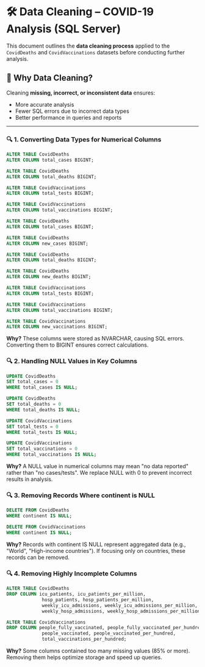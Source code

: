 # 🛠️ Data Cleaning – COVID-19 Analysis (SQL Server)

This document outlines the **data cleaning process** applied to the `CovidDeaths` and `CovidVaccinations` datasets before conducting further analysis.

## 📝 **Why Data Cleaning?**
Cleaning **missing, incorrect, or inconsistent data** ensures:
- More accurate analysis
- Fewer SQL errors due to incorrect data types
- Better performance in queries and reports                          

---

### 🔍 1. Converting Data Types for Numerical Columns
```sql
ALTER TABLE CovidDeaths
ALTER COLUMN total_cases BIGINT;

ALTER TABLE CovidDeaths
ALTER COLUMN total_deaths BIGINT;

ALTER TABLE CovidVaccinations
ALTER COLUMN total_tests BIGINT;

ALTER TABLE CovidVaccinations
ALTER COLUMN total_vaccinations BIGINT;

ALTER TABLE CovidDeaths
ALTER COLUMN total_cases BIGINT;

ALTER TABLE CovidDeaths
ALTER COLUMN new_cases BIGINT;

ALTER TABLE CovidDeaths
ALTER COLUMN total_deaths BIGINT;

ALTER TABLE CovidDeaths
ALTER COLUMN new_deaths BIGINT;

ALTER TABLE CovidVaccinations
ALTER COLUMN total_tests BIGINT;

ALTER TABLE CovidVaccinations
ALTER COLUMN total_vaccinations BIGINT;

ALTER TABLE CovidVaccinations
ALTER COLUMN new_vaccinations BIGINT;
```
**Why?**
These columns were stored as NVARCHAR, causing SQL errors. Converting them to BIGINT ensures correct calculations.

### 🔍 2. Handling NULL Values in Key Columns
```sql
UPDATE CovidDeaths
SET total_cases = 0
WHERE total_cases IS NULL;

UPDATE CovidDeaths
SET total_deaths = 0
WHERE total_deaths IS NULL;

UPDATE CovidVaccinations
SET total_tests = 0
WHERE total_tests IS NULL;

UPDATE CovidVaccinations
SET total_vaccinations = 0
WHERE total_vaccinations IS NULL;
```
**Why?**
A NULL value in numerical columns may mean "no data reported" rather than "no cases/tests". We replace NULL with 0 to prevent incorrect results in analysis.

### 🔍 3. Removing Records Where continent is NULL
```sql
DELETE FROM CovidDeaths
WHERE continent IS NULL;

DELETE FROM CovidVaccinations
WHERE continent IS NULL;
```
**Why?**
Records with continent IS NULL represent aggregated data (e.g., "World", "High-income countries"). If focusing only on countries, these records can be removed.

### 🔍 4. Removing Highly Incomplete Columns 
```sql
ALTER TABLE CovidDeaths
DROP COLUMN icu_patients, icu_patients_per_million, 
             hosp_patients, hosp_patients_per_million, 
             weekly_icu_admissions, weekly_icu_admissions_per_million, 
             weekly_hosp_admissions, weekly_hosp_admissions_per_million;

ALTER TABLE CovidVaccinations
DROP COLUMN people_fully_vaccinated, people_fully_vaccinated_per_hundred, 
             people_vaccinated, people_vaccinated_per_hundred, 
             total_vaccinations_per_hundred;
```
**Why?**
Some columns contained too many missing values (85% or more). Removing them helps optimize storage and speed up queries.
